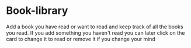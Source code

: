 # Book-library

Add a book you have read or want to read and keep track of all the books you read. If you add something you haven't read you can later click on the card to change it to read or remove it if you change your mind
